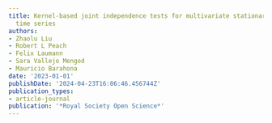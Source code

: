 ```yaml
---
title: Kernel-based joint independence tests for multivariate stationary and non-stationary
  time series
authors:
- Zhaolu Liu
- Robert L Peach
- Felix Laumann
- Sara Vallejo Mengod
- Mauricio Barahona
date: '2023-01-01'
publishDate: '2024-04-23T16:06:46.456744Z'
publication_types:
- article-journal
publication: '*Royal Society Open Science*'
---
```


